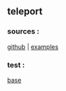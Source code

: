 ## teleport

### sources : 
[github](https://github.com/fernandojsg/aframe-teleport-controls) |
[examples](https://fernandojsg.com/aframe-teleport-controls/)

### test : 
[base](https://eminet666.github.io/eminet_VR/x_test/teleport/0_base.html) 